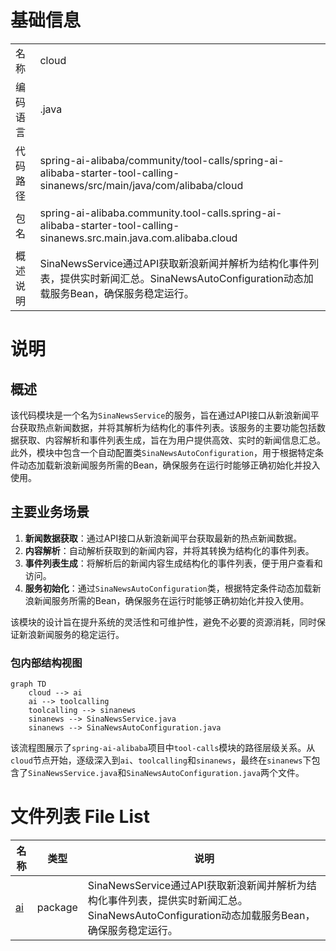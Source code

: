 # 基础信息

|      |      |
|------|------|
| 名称 | cloud |
| 编码语言 | .java |
| 代码路径 | spring-ai-alibaba/community/tool-calls/spring-ai-alibaba-starter-tool-calling-sinanews/src/main/java/com/alibaba/cloud |
| 包名 | spring-ai-alibaba.community.tool-calls.spring-ai-alibaba-starter-tool-calling-sinanews.src.main.java.com.alibaba.cloud |
| 概述说明 | SinaNewsService通过API获取新浪新闻并解析为结构化事件列表，提供实时新闻汇总。SinaNewsAutoConfiguration动态加载服务Bean，确保服务稳定运行。 |

# 说明

## 概述
该代码模块是一个名为`SinaNewsService`的服务，旨在通过API接口从新浪新闻平台获取热点新闻数据，并将其解析为结构化的事件列表。该服务的主要功能包括数据获取、内容解析和事件列表生成，旨在为用户提供高效、实时的新闻信息汇总。此外，模块中包含一个自动配置类`SinaNewsAutoConfiguration`，用于根据特定条件动态加载新浪新闻服务所需的Bean，确保服务在运行时能够正确初始化并投入使用。

## 主要业务场景
1. **新闻数据获取**：通过API接口从新浪新闻平台获取最新的热点新闻数据。
2. **内容解析**：自动解析获取到的新闻内容，并将其转换为结构化的事件列表。
3. **事件列表生成**：将解析后的新闻内容生成结构化的事件列表，便于用户查看和访问。
4. **服务初始化**：通过`SinaNewsAutoConfiguration`类，根据特定条件动态加载新浪新闻服务所需的Bean，确保服务在运行时能够正确初始化并投入使用。

该模块的设计旨在提升系统的灵活性和可维护性，避免不必要的资源消耗，同时保证新浪新闻服务的稳定运行。


### 包内部结构视图

```mermaid
graph TD
    cloud --> ai
    ai --> toolcalling
    toolcalling --> sinanews
    sinanews --> SinaNewsService.java
    sinanews --> SinaNewsAutoConfiguration.java
```

该流程图展示了`spring-ai-alibaba`项目中`tool-calls`模块的路径层级关系。从`cloud`节点开始，逐级深入到`ai`、`toolcalling`和`sinanews`，最终在`sinanews`下包含了`SinaNewsService.java`和`SinaNewsAutoConfiguration.java`两个文件。

# 文件列表 File List

| 名称   | 类型  | 说明 |
|-------|------|-------------|
| [ai](ai/_module.md) | package | SinaNewsService通过API获取新浪新闻并解析为结构化事件列表，提供实时新闻汇总。SinaNewsAutoConfiguration动态加载服务Bean，确保服务稳定运行。 |


